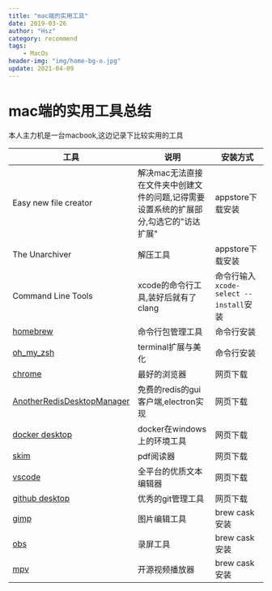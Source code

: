 ```yaml
---
title: "mac端的实用工具"
date: 2019-03-26
author: "Hsz"
category: recommend
tags:
    - MacOs
header-img: "img/home-bg-o.jpg"
update: 2021-04-09
---
```

# mac端的实用工具总结

本人主力机是一台macbook,这边记录下比较实用的工具

工具|说明|安装方式
---|---|---
Easy new file creator|解决mac无法直接在文件夹中创建文件的问题,记得需要设置系统的扩展部分,勾选它的"访达扩展"|appstore下载安装
The Unarchiver|解压工具|appstore下载安装
Command Line Tools|xcode的命令行工具,装好后就有了clang|命令行输入`xcode-select --install`安装
[homebrew](http://blog.hszofficial.site/recommend/2016/06/28/mac%E7%9A%84%E5%8C%85%E7%AE%A1%E7%90%86%E5%B7%A5%E5%85%B7homebrew/)|命令行包管理工具|命令行安装
[oh_my_zsh](http://blog.hszofficial.site/recommend/2016/06/28/%E7%BB%88%E7%AB%AF%E7%9A%84%E7%BB%88%E6%9E%81%E8%A7%A3%E5%86%B3%E6%96%B9%E6%A1%88oh_my_zsh/)|terminal扩展与美化|命令行安装
[chrome](https://www.google.com/chrome/)|最好的浏览器|网页下载
[AnotherRedisDesktopManager](https://github.com/qishibo/AnotherRedisDesktopManager) | 免费的redis的gui客户端,electron实现|网页下载
[docker desktop](https://docs.docker.com/docker-for-mac/install/)|docker在windows上的环境工具|网页下载
[skim](https://skim-app.sourceforge.io/)|pdf阅读器|网页下载
[vscode](https://code.visualstudio.com/)|全平台的优质文本编辑器|网页下载
[github desktop](https://desktop.github.com/)|优秀的git管理工具|网页下载
[gimp](https://www.gimp.org/)|图片编辑工具|brew cask安装
[obs](https://obsproject.com/)|录屏工具|brew cask安装
[mpv](https://mpv.io/)|开源视频播放器|brew cask安装